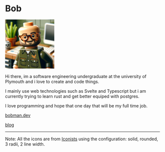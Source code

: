 # Bob

<img src='bob.jpg' alt='bob' style="width:10rem;height:10rem">

Hi there, im a software engineering undergraduate at the university of Plymouth
and i love to create and code things.

I mainly use web technologies such as Svelte and Typescript but i am currently
trying to learn rust and get better equiped with postgres.

I love programming and hope that one day that will be my full time job.

[bobman.dev](https://bobman.dev)

[blog](https://bobman.dev/blog)

---

Note: All the icons are from [Iconists](https://iconists.co) using the
configuration: solid, rounded, 3 radii, 2 line width.
